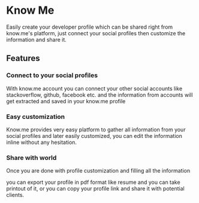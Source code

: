 # Know Me

Easily create your developer profile which can be shared right from know.me's platform, just connect your social profiles then customize the information and share it.

## Features

### Connect to your social profiles

With know.me account you can connect your other social accounts like stackoverflow, github, facebook etc. and the information from accounts will get extracted and saved in your know.me profile

### Easy customization

Know.me provides very easy platform to gather all information from your social profiles and later easily customized, you can edit the information inline without any hesitation.

### Share with world

Once you are done with profile customization and filling all the information 

you can export your profile in pdf format like resume and you can take printout of it, or you can copy your profile link and share it with potential clients.



